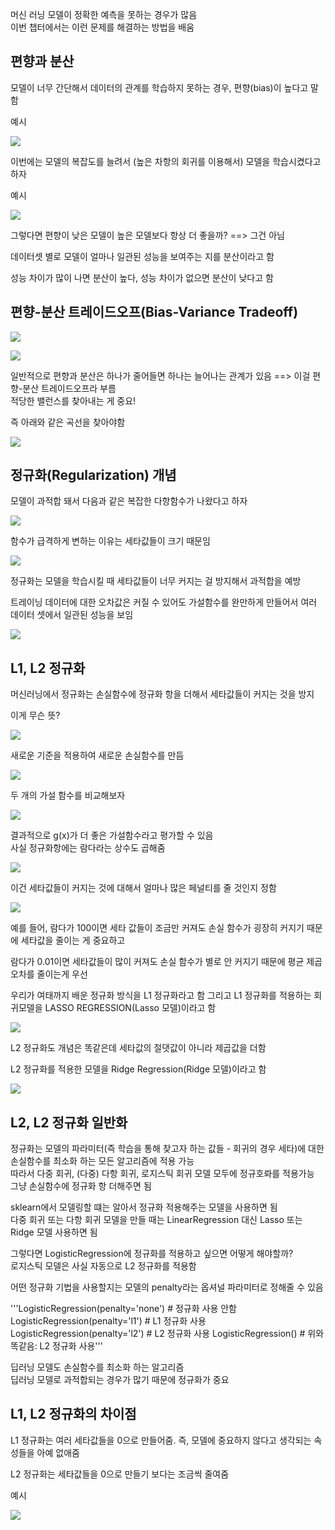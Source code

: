 머신 러닝 모델이 정확한 예측을 못하는 경우가 많음  
이번 챕터에서는 이런 문제를 해결하는 방법을 배움  

## 편향과 분산   

모델이 너무 간단해서 데이터의 관계를 학습하지 못하는 경우, 편향(bias)이 높다고 말함    

예시 

![](/image.png/05.8.PNG)  

이번에는 모델의 복잡도를 늘려서 (높은 차항의 회귀를 이용해서) 모델을 학습시켰다고 하자  

예시  

![](/image.png/05.9.PNG)    

그렇다면 편향이 낮은 모델이 높은 모델보다 항상 더 좋을까? ==>  그건 아님  

데이터셋 별로 모델이 얼마나 일관된 성능을 보여주는 지를 분산이라고 함  

성능 차이가 많이 나면 분산이 높다, 성능 차이가 없으면 분산이 낮다고 함 


## 편향-분산 트레이드오프(Bias-Variance Tradeoff)   

![](/image.png/05.10.PNG)       

![](/image.png/05.11.PNG)      

일반적으로 편향과 분산은 하나가 줄어들면 하나는 늘어나는 관계가 있음 ==> 이걸 편향-분산 트레이드오프라 부름   
적당한 밸런스를 찾아내는 게 중요! 

즉 아래와 같은 곡선을 찾아야함  

![](/image.png/05.12.PNG)    

## 정규화(Regularization) 개념  

모델이 과적합 돼서 다음과 같은 복잡한 다항함수가 나왔다고 하자   

![](/image.png/05.13.PNG)     

함수가 급격하게 변하는 이유는 세타값들이 크기 때문임   

![](/image.png/05.14.PNG)    


정규화는 모델을 학습시킬 때 세타값들이 너무 커지는 걸 방지해서 과적합을 예방   

트레이닝 데이터에 대한 오차값은 커질 수 있어도 가설함수를 완만하게 만들어서 여러 데이터 셋에서 일관된 성능을 보임    

![](/image.png/05.15.PNG)  
  
## L1, L2 정규화

머신러닝에서 정규화는 손실함수에 정규화 항을 더해서 세타값들이 커지는 것을 방지  


이게 무슨 뜻?     

 ![](/image.png/05.16.PNG)   

새로운 기준을 적용하여 새로운 손실함수를 만듬     

![](/image.png/05.17.PNG)  

두 개의 가설 함수를 비교해보자   

![](/image.png/05.18.PNG)  


결과적으로 g(x)가 더 좋은 가설함수라고 평가할 수 있음   
사실 정규화항에는 람다라는 상수도 곱해줌  

![](/image.png/05.19.PNG)   

이건 세타값들이 커지는 것에 대해서 얼마나 많은 페널티를 줄 것인지 정함   

![](/image.png/05.20.PNG)   


예를 들어, 람다가 100이면 세타 값들이 조금만 커져도 손실 함수가 굉장히 커지기 때문에 세타값을 줄이는 게 중요하고   

람다가 0.01이면 세타값들이 많이 커져도 손실 함수가 별로 안 커지기 때문에 평균 제곱 오차를 줄이는게 우선  

우리가 여태까지 배운 정규화 방식을 L1 정규화라고 함 
그리고 L1 정규화를 적용하는 회귀모델을 LASSO REGRESSION(Lasso 모델)이라고 함      

![](/image.png/05.21.PNG)   
 

L2 정규화도 개념은 똑같은데 
세타값의 절댓값이 아니라 제곱값을 더함    
  
L2 정규화를 적용한 모델을 Ridge Regression(Ridge 모델)이라고 함   
  
![](/image.png/05.22.PNG)    

## L2, L2 정규화 일반화  

정규화는 모델의 파라미터(즉 학습을 통해 찾고자 하는 값들 - 회귀의 경우 세타)에 대한 손실함수를 최소화 하는 모든 알고리즘에 적용 가능  
따라서 다중 회귀, (다중) 다항 회귀, 로지스틱 회귀 모델 모두에 정규호롸를 적용가능  
그냥 손실함수에 정규화 항 더해주면 됨  


sklearn에서 모델링할 떄는 알아서 정규화 적용해주는 모델을 사용하면 됨  
다중 회귀 또는 다항 회귀 모델을 만들 때는 LinearRegression 대신 Lasso 또는 Ridge 모델 사용하면 됨    

그렇다면 LogisticRegression에 정규화를 적용하고 싶으면 어떻게 해야할까?   
로지스틱 모델은 사실 자동으로 L2 정규화를 적용함  

어떤 정규화 기법을 사용할지는 모델의 penalty라는 옵셔널 파라미터로 정해줄 수 있음  


'''LogisticRegression(penalty='none')  # 정규화 사용 안함
LogisticRegression(penalty='l1')  # L1 정규화 사용
LogisticRegression(penalty='l2')  # L2 정규화 사용
LogisticRegression()  # 위와 똑같음: L2 정규화 사용'''  

딥러닝 모델도 손실함수를 최소화 하는 알고리즘    
딥러닝 모델로 과적합되는 경우가 많기 때문에 정규화가 중요  


## L1, L2 정규화의 차이점    

L1 정규화는 여러 세타값들을 0으로 만들어줌. 즉, 모델에 중요하지 않다고 생각되는 속성들을 아예 없애줌   

L2 정규화는 세타값들을 0으로 만들기 보다는 조금씩 줄여줌

예시  

![](/image.png/05.23.PNG)     






